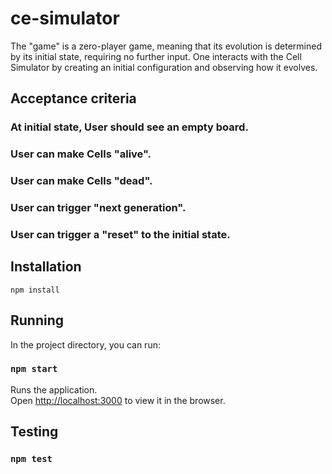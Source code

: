 # ce-simulator

The &quot;game&quot; is a zero-player game, meaning that its evolution is determined by its initial state,
requiring no further input. One interacts with the Cell Simulator by creating an initial configuration
and observing how it evolves.


## Acceptance criteria

### At initial state, User should see an empty board.
### User can make Cells &quot;alive&quot;.
### User can make Cells &quot;dead&quot;.
### User can trigger &quot;next generation&quot;.
### User can trigger a &quot;reset&quot; to the initial state.


## Installation 

```
npm install
```

## Running

In the project directory, you can run:

### `npm start`

Runs the application.<br />
Open [http://localhost:3000](http://localhost:3000) to view it in the browser.



## Testing

### `npm test`

